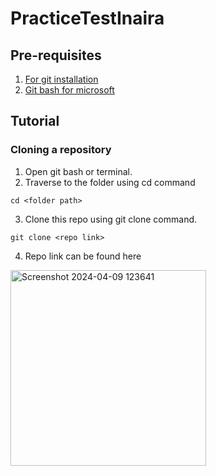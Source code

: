 # PracticeTestInaira
## Pre-requisites
1. [For git installation](https://learn.microsoft.com/en-us/devops/develop/git/install-and-set-up-git)
2. [Git bash for microsoft](https://www.gitkraken.com/blog/what-is-git-bash)

## Tutorial
### Cloning a repository
1. Open git bash or terminal.
2. Traverse to the folder using cd command
```
cd <folder path>
```
3. Clone this repo using git clone command.
```
git clone <repo link>
```
4. Repo link can be found here
<img width="313" alt="Screenshot 2024-04-09 123641" src="https://github.com/sayandbinaira/PracticeTestInaira/assets/137031724/895e28a3-9b25-4a91-9d0c-f010349715dc">
